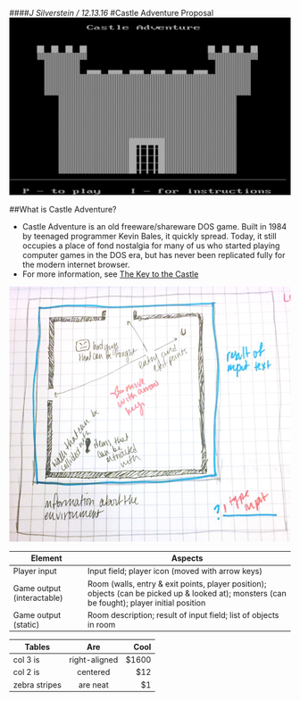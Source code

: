 ####_J Silverstein / 12.13.16_
#Castle Adventure Proposal
![Castle Adventure](assets/castleadventure.png)

##What is Castle Adventure?
- Castle Adventure is an old freeware/shareware DOS game. Built in 1984 by teenaged programmer Kevin Bales, it quickly spread. Today, it still occupies a place of fond nostalgia for many of us who started playing computer games in the DOS era, but has never been replicated fully for the modern internet browser.
- For more information, see [The Key to the Castle](http://www.thealmightyguru.com/Reviews/CastleAdventure/CA-TheGame.html)

![Wireframe](assets/wireframe.jpg)

| Element | Aspects |
| --- | --- |
| Player input | Input field; player icon (moved with arrow keys) |
| Game output (interactable) | Room (walls, entry & exit points, player position); objects (can be picked up & looked at); monsters (can be fought); player initial position |
| Game output (static) | Room description; result of input field; list of objects in room |

| Tables        | Are           | Cool  |
| ------------- |:-------------:| -----:|
| col 3 is      | right-aligned | $1600 |
| col 2 is      | centered      |   $12 |
| zebra stripes | are neat      |    $1 |